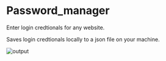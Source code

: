 # Password_manager
Enter login credtionals for any website.

Saves login credtionals locally to a json file on your machine.

![output](https://user-images.githubusercontent.com/114730258/198953154-25dfef31-b2b9-43c9-a52e-ad71c5ba2bfe.gif)



